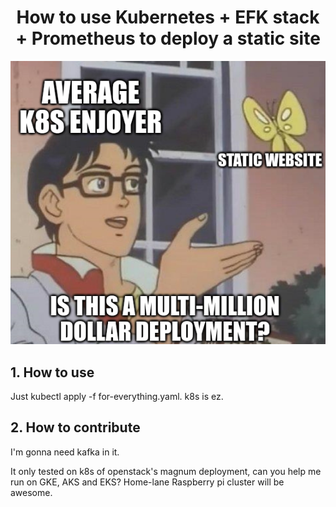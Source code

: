 
<div align="center">
<h1 align="center">How to use Kubernetes + EFK stack + Prometheus to deploy a static site </h1>
    <p>
        <img src="./memenetes.png">
    </p>
</div>

## 1. How to use

Just kubectl apply -f for-everything.yaml. k8s is ez.


## 2. How to contribute

I'm gonna need kafka in it. 

It only tested on k8s of openstack's magnum deployment, can you help me run on GKE, AKS and EKS? Home-lane Raspberry pi cluster will be awesome.



